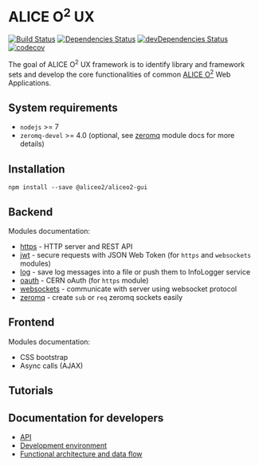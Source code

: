 # ALICE O<sup>2</sup> UX

[![Build Status](https://travis-ci.org/AliceO2Group/Gui.svg?branch=master)](https://travis-ci.org/AliceO2Group/Gui)
[![Dependencies Status](https://david-dm.org/AliceO2Group/Gui/status.svg)](https://david-dm.org/AliceO2Group/Gui)
[![devDependencies Status](https://david-dm.org/AliceO2Group/Gui/dev-status.svg)](https://david-dm.org/AliceO2Group/Gui?type=dev)
[![codecov](https://codecov.io/gh/AliceO2Group/Gui/branch/master/graph/badge.svg)](https://codecov.io/gh/AliceO2Group/Gui)

The goal of ALICE O<sup>2</sup> UX framework is to identify library and framework sets and develop the core functionalities of common [ALICE O<sup>2</sup>](https://alice-o2.web.cern.ch) Web Applications.

## System requirements
 * `nodejs` >= 7
 * `zeromq-devel` >= 4.0 (optional, see [zeromq](docs/ZMQ.md) module docs for more details)

## Installation
 ```
 npm install --save @aliceo2/aliceo2-gui
 ```

## Backend
Modules documentation:
 * [https](docs/HTTP.md) - HTTP server and REST API
 * [jwt](docs/JWT.md) - secure requests with JSON Web Token (for `https` and `websockets` modules)
 * [log](docs/LOG.md) - save log messages into a file or push them to InfoLogger service
 * [oauth](docs/OAUTH.md) - CERN oAuth (for `https` module)
 * [websockets](docs/WS.md) - communicate with server using websocket protocol
 * [zeromq](docs/ZMQ.md) - create `sub` or `req` zeromq sockets easily

## Frontend
Modules documentation:
 * CSS bootstrap
 * Async calls (AJAX)

## Tutorials

## Documentation for developers
 * [API](docs/API.md)
 * [Development environment](docs/DEV.md)
 * [Functional architecture and data flow](docs/ARCH.md)
